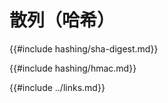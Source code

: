 # 散列（哈希）

<!--
> [cryptography/hashing.md](https://github.com/rust-lang-nursery/rust-cookbook/blob/master/src/cryptography/hashing.md)
> <br />
> commit 97dabe59ae705bf6a2aaebbcd1d189ec2a83f98b - 2018.07.11
-->

{{#include hashing/sha-digest.md}}

{{#include hashing/hmac.md}}

{{#include ../links.md}}
